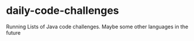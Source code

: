 # daily-code-challenges
Running Lists of Java code challenges. Maybe some other languages in the future
